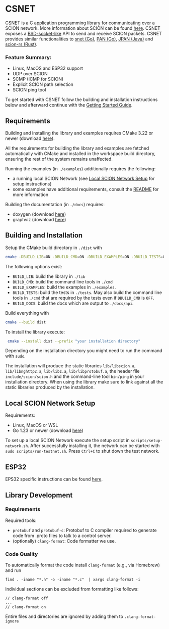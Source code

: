 # CSNET

CSNET is a C application programming library for communicating over a SCION network. More information about SCION can be
found [here](https://docs.scion.org/en/latest/overview.html). CSNET exposes
a [BSD-socket-like](https://en.wikipedia.org/wiki/Berkeley_sockets) API to send and receive
SCION packets. CSNET provides similar functionalities
to [snet (Go)](https://pkg.go.dev/github.com/scionproto/scion/pkg/snet), [PAN (Go)](https://pkg.go.dev/github.com/netsec-ethz/scion-apps/pkg/pan), [JPAN (Java)](https://github.com/scionproto-contrib/jpan)
and
[scion-rs (Rust)](https://github.com/MystenLabs/scion-rs).

### Feature Summary:

- Linux, MacOS and ESP32 support
- UDP over SCION
- SCMP (ICMP for SCION)
- Explicit SCION path selection
- SCION ping tool

To get started with CSNET follow the building and installation instructions below and afterward continue with
the [Getting Started Guide](./docs/getting-started.md).

## Requirements

Building and installing the library and examples requires CMake 3.22 or newer
(download [here](https://cmake.org/download/)).

All the requirements for building the library and examples are fetched automatically with CMake and installed in the
workspace build directory, ensuring the rest of the system remains unaffected.

Running the examples (in `./examples`) additionally requires the following:

- a running local SCION Network (see [Local SCION Network Setup](#local-scion-network-setup) for setup instructions)
- some examples have additional requirements, consult the [README](./examples/README.md) for more information

Building the documentation (in `./docs`) requires:

- doxygen (download [here](https://www.doxygen.nl/download.html))
- graphviz (download [here](https://graphviz.org/download/))

## Building and Installation

Setup the CMake build directory in `./dist` with

```bash
cmake -DBUILD_LIB=ON -DBUILD_CMD=ON -DBUILD_EXAMPLES=ON -DBUILD_TESTS=OFF -DBUILD_DOCS=OFF -B dist
```

The following options exist:

- `BUILD_LIB`: build the library in `./lib`
- `BUILD_CMD`: build the command line tools in `./cmd`
- `BUILD_EXAMPLES`: build the examples in `./examples`.
- `BUILD_TESTS`: build the tests in `./tests`. May also build the command line tools in `./cmd` that are required by the
  tests even if `DBUILD_CMD` is `OFF`.
- `BUILD_DOCS`: build the docs which are output to `./docs/api`.

Build everything with

```bash
cmake --build dist
```

To install the library execute:

```bash
 cmake --install dist --prefix "your installation directory"
```

Depending on the installation directory you might need to run the command with `sudo`.

The installation will produce the static libraries `lib/libscion.a`, `lib/libnghttp2.a`, `lib/libz.a`, `lib/libprotobuf.a`, the header
file `include/scion/scion.h` and the command-line tool `bin/ping` in your installation directory. When using the library
make sure to link against all the static libraries produced by the installation.

## Local SCION Network Setup

Requirements:

- Linux, MacOS or WSL
- Go 1.23 or newer (download [here](https://go.dev/dl/))

To set up a local SCION Network execute the setup script in `scripts/setup-network.sh`. After successfully installing
it, the network can be started with `sudo scripts/run-testnet.sh`. Press `Ctrl+C` to shut down the test network.

## ESP32

EPS32 specific instructions can be found [here](./esp32/README.md).

## Library Development

### Requirements

Required tools:

- `protobuf` and `protobuf-c`: Protobuf to C compiler required to generate code from .proto files to talk to a control
  server.
- (optionally) `clang-format`: Code formatter we use.

### Code Quality

To automatically format the code install `clang-format` (e.g., via Homebrew) and run

```
find . -iname "*.h" -o -iname "*.c"  | xargs clang-format -i
```

Individual sections can be excluded from formatting like follows:

```
// clang-format off
...
// clang-format on
```

Entire files and directories are ignored by adding them to `.clang-format-ignore`
